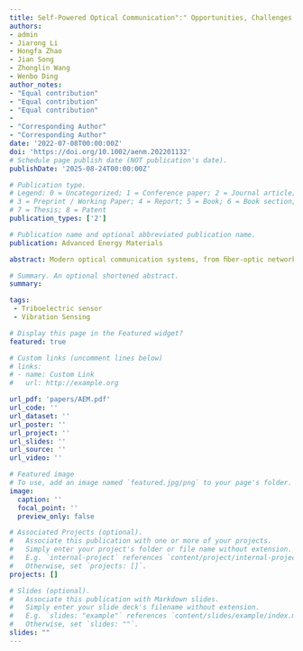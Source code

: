 ```yaml
---
title: Self-Powered Optical Communication":" Opportunities, Challenges and Future Prospects
authors: 
- admin
- Jiarong Li
- Hongfa Zhao
- Jian Song
- Zhonglin Wang
- Wenbo Ding
author_notes:
- "Equal contribution"
- "Equal contribution"
- "Equal contribution"
-
- "Corresponding Author"
- "Corresponding Author" 
date: '2022-07-08T00:00:00Z'
doi: 'https://doi.org/10.1002/aenm.202201132'
# Schedule page publish date (NOT publication's date).
publishDate: '2025-08-24T00:00:00Z'

# Publication type.
# Legend: 0 = Uncategorized; 1 = Conference paper; 2 = Journal article;
# 3 = Preprint / Working Paper; 4 = Report; 5 = Book; 6 = Book section;
# 7 = Thesis; 8 = Patent
publication_types: ['2']

# Publication name and optional abbreviated publication name.
publication: Advanced Energy Materials

abstract: Modern optical communication systems, from ﬁber-optic networks to optical wireless communications, are fundamentally constrained by their reliance on external power sources. This perspective highlights explores the transformative potential of self-powered optical communication (SPOTComm), a paradigm-shift technology in which optical communication is achieved without relying on external power supplies. SPOTComm opens new avenues for building sustainable and maintenance-free communication nodes for the Internet of Things (IoT), particularly in power-constrained or remote environments. In light of this, recent major breakthroughs in this interdisciplinary ﬁeld and identify key challenges that impeding SPOTComm’s wider adoption are reviewed. Speciﬁcally, three technical routes that establish SPOTComm link 1) energy harvester-driven optical transmission, 2) direct mechanical-to-optical conversion, and 3) self-powered optical modulation are categorized. To enlighten future development, we oﬀer a forward-looking vision of how materials and device innovations can overcome current limitations, ultimately enabling optical communication systems that are not only high-performance and secure, but also self-sustaining, scalable, and pervasive.

# Summary. An optional shortened abstract.
summary: 

tags:
 - Triboelectric sensor
 - Vibration Sensing

# Display this page in the Featured widget?
featured: true

# Custom links (uncomment lines below)
# links:
# - name: Custom Link
#   url: http://example.org

url_pdf: 'papers/AEM.pdf'
url_code: ''
url_dataset: ''
url_poster: ''
url_project: ''
url_slides: ''
url_source: ''
url_video: ''

# Featured image
# To use, add an image named `featured.jpg/png` to your page's folder.
image:
  caption: ''
  focal_point: ''
  preview_only: false

# Associated Projects (optional).
#   Associate this publication with one or more of your projects.
#   Simply enter your project's folder or file name without extension.
#   E.g. `internal-project` references `content/project/internal-project/index.md`.
#   Otherwise, set `projects: []`.
projects: []

# Slides (optional).
#   Associate this publication with Markdown slides.
#   Simply enter your slide deck's filename without extension.
#   E.g. `slides: "example"` references `content/slides/example/index.md`.
#   Otherwise, set `slides: ""`.
slides: ""
---
```

